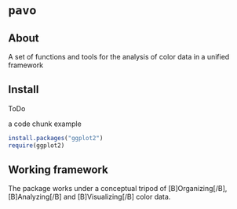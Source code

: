 # `pavo`

## About

A set of functions and tools for the analysis of color data in a unified framework


## Install

ToDo

a code chunk example

```R
install.packages("ggplot2")
require(ggplot2)
```

## Working framework

The package works under a conceptual tripod of [B]Organizing[/B], [B]Analyzing[/B] and [B]Visualizing[/B] color data.
